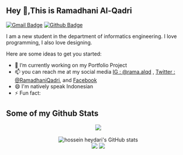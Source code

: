 ## Hey 👋,This is Ramadhani Al-Qadri
[![Gmail Badge](https://img.shields.io/badge/-ramadhanialqadri12@gmail.com-c14438?style=flat&logo=Gmail&logoColor=white&link=mailto:ramadhanialqadri12@gmail.com)](mailto:ramadhanialqadri12@gmail.com) [![Github Badge](https://img.shields.io/badge/-RamaAlqdri-grey?style=flat&logo=github&logoColor=white&link=https://github.com/RamaAlqdri/)](https://www.github.com/RamaAlqdri/) <p align='left'>I am a new student in the department of informatics engineering. I love programming, I also love designing.</p>
Here are some ideas to get you started:

- 🔭 I’m currently working on my Portfolio Project
- 📫 you can reach me at my social media  [IG : @rama.alqd](https://instagram.com/rama.alqd) , [Twitter : @RamadhaniQadri](https://twitter.com/RamadhaniQadri), and [Facebook](https://facebook.com/ramadhanialqadri.alqadri)
- 😄 I'm natively speak Indonesian
- ⚡ Fun fact: 

## Some of my Github Stats
<!-- <p align=left> <img src=https://komarev.com/ghpvc/?username=RamaAlqdri alt=RamaAlqdri /> </p>

[![Github stats](https://github-readme-stats.vercel.app/api?username=ramaalqdri&show_icons=true&include_all_commits=true)](https://github.com/ramaalqdri/github-readme-stats)
[![Top Langs](https://github-readme-stats.vercel.app/api/top-langs/?username=ramaalqdri&layout=compact)](https://github.com/ramaalqdri/github-readme-stats) -->

<p align="center"><img src="https://www.codewars.com/users/ramaalqdri/badges/large"/><br /><br />
  <img src="https://github-readme-stats.vercel.app/api?username=ramaalqdri&show_icons=true&include_all_commits=true&theme=monokai" alt="hossein heydari's GitHub stats" /><br />
  <img src="https://github-readme-streak-stats.herokuapp.com/?user=ramaalqdri&theme=monokai"/>
  <img src="https://github-readme-stats.vercel.app/api/top-langs/?username=ramaalqdri&layout=compact&theme=monokai&langs_count=12"/><br />
</p>
